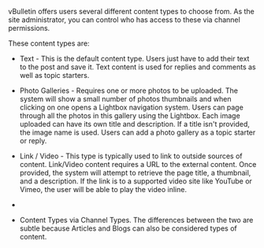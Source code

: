 vBulletin offers users several different content types to choose from. As the site administrator, you can control who has access to these via channel permissions.

These content types are:

- Text - This is the default content type. Users just have to add their text to the post and save it. Text content is used for replies and comments as well as topic starters.
- Photo Galleries - Requires one or more photos to be uploaded. The system will show a small number of photos thumbnails and when clicking on one opens a Lightbox navigation system. Users can page through all the photos in this gallery using the Lightbox. Each image uploaded can have its own title and description. If a title isn't provided, the image name is used. Users can add a photo gallery as a topic starter or reply.
- Link / Video - This type is typically used to link to outside sources of content. Link/Video content requires a URL to the external content. Once provided, the system will attempt to retrieve the page title, a thumbnail, and a description. If the link is to a supported video site like YouTube or Vimeo, the user will be able to play the video inline.

-

- Content Types via Channel Types. The differences between the two are subtle because Articles and Blogs can also be considered types of content.